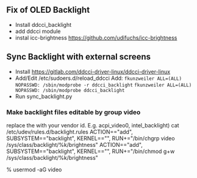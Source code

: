 ## Fix of OLED Backlight

- Install ddcci_backlight 
- add ddcci module
- instal icc-brightness https://github.com/udifuchs/icc-brightness

## Sync Backlight with external screens
- Install https://gitlab.com/ddcci-driver-linux/ddcci-driver-linux
- Add/Edit /etc/sudoers.d/reload_ddcci
  Add:
  `fkunzweiler ALL=(ALL) NOPASSWD: /sbin/modprobe -r ddcci_backlight`
  `fkunzweiler ALL=(ALL) NOPASSWD: /sbin/modprobe ddcci_backlight`
- Run sync_backlight.py


### Make backlight files editable by group video
replace the <vendor> with your vendor id. E.g. acpi_video0, intel_backlight)
cat /etc/udev/rules.d/backlight.rules
ACTION=="add", SUBSYSTEM=="backlight", KERNEL=="<vendor>", RUN+="/bin/chgrp video /sys/class/backlight/%k/brightness"
ACTION=="add", SUBSYSTEM=="backlight", KERNEL=="<vendor>", RUN+="/bin/chmod g+w /sys/class/backlight/%k/brightness"
  
% usermod -aG video <user>
